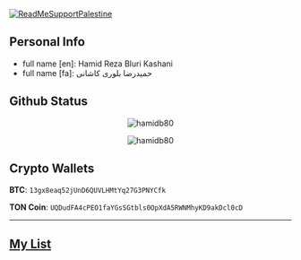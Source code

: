 [![ReadMeSupportPalestine](https://raw.githubusercontent.com/Safouene1/support-palestine-banner/master/banner-support.svg)](https://github.com/Safouene1/support-palestine-banner)

## Personal Info
- full name [en]: Hamid Reza Bluri Kashani
- full name [fa]: حمیدرضا بلوری کاشانی

## Github Status
<p align="center">
  <img src="https://github-readme-stats.vercel.app/api?username=hamidb80&show_icons=true" alt="hamidb80" />
</p>
<p align="center">
  <img src="https://github-profile-summary-cards.vercel.app/api/cards/repos-per-language?username=hamidb80&theme=vue" alt="hamidb80" />
</p>


## Crypto Wallets
**BTC**:
`13gx8eaq52jUnD6QUVLHMtYq27G3PNYCfk`

**TON Coin**:
`UQDudFA4cPEO1faYGsSGtbls0OpXdA5RWNMhyKD9akDcl0cD`

---------------
## [My List](https://github.com/hamidb80/reading_list)
